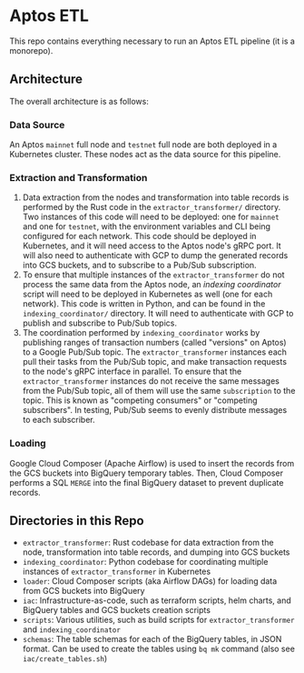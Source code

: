 # Aptos ETL

This repo contains everything necessary to run an Aptos ETL pipeline (it is a monorepo).

## Architecture

The overall architecture is as follows:

### Data Source

An Aptos `mainnet` full node and `testnet` full node are both deployed in a Kubernetes cluster. These nodes act as the data source for this pipeline.

### Extraction and Transformation

1. Data extraction from the nodes and transformation into table records is performed by the Rust code in the `extractor_transformer/` directory. Two instances of this code will need to be deployed: one for `mainnet` and one for `testnet`, with the environment variables and CLI being configured for each network. This code should be deployed in Kubernetes, and it will need access to the Aptos node's gRPC port. It will also need to authenticate with GCP to dump the generated records into GCS buckets, and to subscribe to a Pub/Sub subscription.
2. To ensure that multiple instances of the `extractor_transformer` do not process the same data from the Aptos node, an *indexing coordinator* script will need to be deployed in Kubernetes as well (one for each network). This code is written in Python, and can be found in the `indexing_coordinator/` directory. It will need to authenticate with GCP to publish and subscribe to Pub/Sub topics.
3. The coordination performed by `indexing_coordinator` works by publishing ranges of transaction numbers (called "versions" on Aptos) to a Google Pub/Sub topic. The `extractor_transformer` instances each pull their tasks from the Pub/Sub topic, and make transaction requests to the node's gRPC interface in parallel. To ensure that the `extractor_transformer` instances do not receive the same messages from the Pub/Sub topic, all of them will use the same `subscription` to the topic. This is known as "competing consumers" or "competing subscribers". In testing, Pub/Sub seems to evenly distribute messages to each subscriber.

### Loading

Google Cloud Composer (Apache Airflow) is used to insert the records from the GCS buckets into BigQuery temporary tables. Then, Cloud Composer performs a SQL `MERGE` into the final BigQuery dataset to prevent duplicate records.

## Directories in this Repo

* `extractor_transformer`: Rust codebase for data extraction from the node, transformation into table records, and dumping into GCS buckets
* `indexing_coordinator`: Python codebase for coordinating multiple instances of `extractor_transformer` in Kubernetes
* `loader`: Cloud Composer scripts (aka Airflow DAGs) for loading data from GCS buckets into BigQuery
* `iac`: Infrastructure-as-code, such as terraform scripts, helm charts, and BigQuery tables and GCS buckets creation scripts
* `scripts`: Various utilities, such as build scripts for `extractor_transformer` and `indexing_coordinator`
* `schemas`: The table schemas for each of the BigQuery tables, in JSON format. Can be used to create the tables using `bq mk` command (also see `iac/create_tables.sh`)
